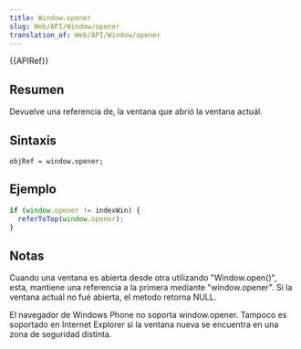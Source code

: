 ```yaml
---
title: Window.opener
slug: Web/API/Window/opener
translation_of: Web/API/Window/opener
---
```

{{APIRef}}

## Resumen

Devuelve una referencia de, la ventana que abrió la ventana actuál.

## Sintaxis

    objRef = window.opener;

## Ejemplo

```js
if (window.opener != indexWin) {
  referToTop(window.opener);
}
```

## Notas

Cuando una ventana es abierta desde otra utilizando "Window\.open()", esta, mantiene una referencia a la primera mediante "window\.opener". Si la ventana actuál no fué abierta, el metodo retorna NULL.

El navegador de Windows Phone no soporta window\.opener. Tampoco es soportado en Internet Explorer si la ventana nueva se encuentra en una zona de seguridad distinta.
